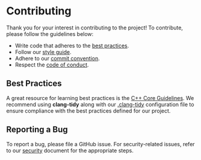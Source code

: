 # Contributing

Thank you for your interest in contributing to the project! To contribute, please follow the guidelines below:

- Write code that adheres to the [best practices](#best-practices).
- Follow our [style guide](style_guide.md).
- Adhere to our [commit convention](commits.md).
- Respect the [code of conduct](CODE_OF_CONDUCT.md).

## Best Practices

A great resource for learning best practices is the [C++ Core Guidelines](). We recommend using **clang-tidy** along with our [.clang-tidy](../.clang-tidy) configuration file to ensure compliance with the best practices defined for our project.

## Reporting a Bug

To report a bug, please file a GitHub issue. For security-related issues, refer to our [security](SECURITY.md) document for the appropriate steps.
